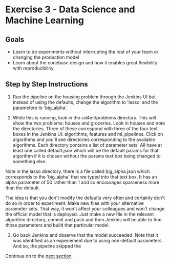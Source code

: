 # Exercise 3 - Data Science and Machine Learning

## Goals

* Learn to do experiments without interrupting the rest of your team or changing the production model
* Learn about the codebase design and how it enables great flexibility with reproducibility

## Step by Step Instructions

1) Run the pipeline on the housing problem through the Jenkins UI but instead of
using the defaults, change the algorithm to 'lasso' and the parameters 
to 'big_alpha'. 

2) While this is running, look in the cd4ml/problems directory. 
This will show the two problems: houses and groceries. Look in houses 
and note the directories. Three of these correspond with three of the 
four text boxes in the Jenkins UI: algorithms, features and ml_pipelines. 
Click on algorithms and you'll see directories corresponding to the 
available algorithms. Each directory contains a list of parameter sets.
All have at least one called default.json which will be the default
params for that algorithm if it is chosen without the params text box 
being changed to something else. 

Note in the lasso directory, there is a file called big_alpha.json which
corresponds to the 'big_alpha' that we typed into that text box. It has 
an alpha parameter of 50 rather than 1 and so encourages sparseness 
more than the default. 

The idea is that you don't modify the defaults very often and certainly 
don't do so in order to experiment. Make new files with your alternative 
parameter sets. That way, it won't affect your colleagues and won't 
change the official model that is deployed. Just make a new file in the
relevant algorithm directory, commit and push and then Jenkins will be 
able to find those parameters and build that particular model.

3) Go back Jenkins and observe that the model succeeded. Note that 
it was identified as an experiement due to using non-default parameters. 
And so, the pipeline skipped the 

Continue on to the [next section](./4-ContinuousDelivery.md)
